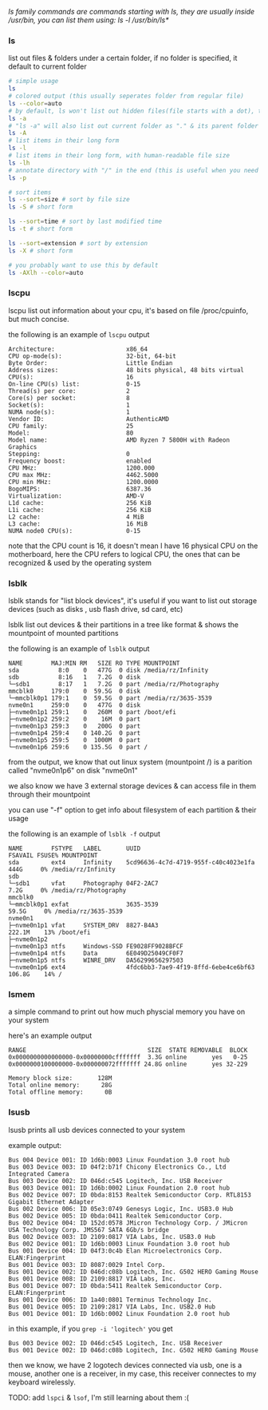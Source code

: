 *ls family commands are commands starting with ls, they are usually inside /usr/bin, you can list them using: ls -l /usr/bin/ls\**

### ls 

list out files & folders under a certain folder, if no folder is specified, it default to current folder

```sh
# simple usage
ls
# colored output (this usually seperates folder from regular file)
ls --color=auto
# by default, ls won't list out hidden files(file starts with a dot), to list them, using -a options
ls -a
# "ls -a" will also list out current folder as "." & its parent folder as "..", which is often unnecessary, to elliminate them, use -A
ls -A
# list items in their long form
ls -l
# list items in their long form, with human-readable file size
ls -lh
# annotate directory with "/" in the end (this is useful when you need to tell whether it's a file or folder)
ls -p
```

```sh
# sort items 
ls --sort=size # sort by file size
ls -S # short form

ls --sort=time # sort by last modified time
ls -t # short form

ls --sort=extension # sort by extension
ls -X # short form
```

```sh
# you probably want to use this by default
ls -AXlh --color=auto
```

### lscpu

lscpu list out information about your cpu, it's based on file /proc/cpuinfo, but much concise.

the following is an example of `lscpu` output

```
Architecture:                    x86_64
CPU op-mode(s):                  32-bit, 64-bit
Byte Order:                      Little Endian
Address sizes:                   48 bits physical, 48 bits virtual
CPU(s):                          16
On-line CPU(s) list:             0-15
Thread(s) per core:              2
Core(s) per socket:              8
Socket(s):                       1
NUMA node(s):                    1
Vendor ID:                       AuthenticAMD
CPU family:                      25
Model:                           80
Model name:                      AMD Ryzen 7 5800H with Radeon Graphics
Stepping:                        0
Frequency boost:                 enabled
CPU MHz:                         1200.000
CPU max MHz:                     4462.5000
CPU min MHz:                     1200.0000
BogoMIPS:                        6387.36
Virtualization:                  AMD-V
L1d cache:                       256 KiB
L1i cache:                       256 KiB
L2 cache:                        4 MiB
L3 cache:                        16 MiB
NUMA node0 CPU(s):               0-15
```

note that the CPU count is 16, it doesn't mean I have 16 physical CPU on the motherboard, here the CPU refers to logical CPU, the ones that can be recognized & used by the operating system

### lsblk

lsblk stands for "list block devices", it's useful if you want to list out storage devices (such as disks , usb flash drive, sd card, etc)

lsblk list out devices & their partitions in a tree like format & shows the mountpoint of mounted partitions

the following is an example of `lsblk` output

``` 
NAME        MAJ:MIN RM   SIZE RO TYPE MOUNTPOINT
sda           8:0    0   477G  0 disk /media/rz/Infinity
sdb           8:16   1   7.2G  0 disk 
└─sdb1        8:17   1   7.2G  0 part /media/rz/Photography
mmcblk0     179:0    0  59.5G  0 disk 
└─mmcblk0p1 179:1    0  59.5G  0 part /media/rz/3635-3539
nvme0n1     259:0    0   477G  0 disk 
├─nvme0n1p1 259:1    0   260M  0 part /boot/efi
├─nvme0n1p2 259:2    0    16M  0 part 
├─nvme0n1p3 259:3    0   200G  0 part 
├─nvme0n1p4 259:4    0 140.2G  0 part 
├─nvme0n1p5 259:5    0  1000M  0 part 
└─nvme0n1p6 259:6    0 135.5G  0 part /
```

from the output, we know that out linux system (mountpoint /) is a parition called "nvme0n1p6" on disk "nvme0n1"

we also know we have 3 external storage devices & can access file in them through their mountpoint

you can use "-f" option to get info about filesystem of each partition & their usage

the following is an example of `lsblk -f` output

```
NAME        FSTYPE   LABEL       UUID                                 FSAVAIL FSUSE% MOUNTPOINT
sda         ext4     Infinity    5cd96636-4c7d-4719-955f-c40c4023e1fa    444G     0% /media/rz/Infinity
sdb                                                                                  
└─sdb1      vfat     Photography 04F2-2AC7                               7.2G     0% /media/rz/Photography
mmcblk0                                                                              
└─mmcblk0p1 exfat                3635-3539                              59.5G     0% /media/rz/3635-3539
nvme0n1                                                                              
├─nvme0n1p1 vfat     SYSTEM_DRV  8827-B4A3                             222.1M    13% /boot/efi
├─nvme0n1p2                                                                          
├─nvme0n1p3 ntfs     Windows-SSD FE9028FF9028BFCF                                    
├─nvme0n1p4 ntfs     Data        6E049D25049CF0F7                                    
├─nvme0n1p5 ntfs     WINRE_DRV   DA56299656297503                                    
└─nvme0n1p6 ext4                 4fdc6bb3-7ae9-4f19-8ffd-6ebe4ce6bf63  106.8G    14% /
```

### lsmem 

a simple command to print out how much physcial memory you have on your system

here's an example output

```
RANGE                                  SIZE  STATE REMOVABLE  BLOCK
0x0000000000000000-0x00000000cfffffff  3.3G online       yes   0-25
0x0000000100000000-0x000000072fffffff 24.8G online       yes 32-229

Memory block size:       128M
Total online memory:      28G
Total offline memory:      0B
```

### lsusb

lsusb prints all usb devices connected to your system

example output:

```
Bus 004 Device 001: ID 1d6b:0003 Linux Foundation 3.0 root hub
Bus 003 Device 003: ID 04f2:b71f Chicony Electronics Co., Ltd Integrated Camera
Bus 003 Device 002: ID 046d:c545 Logitech, Inc. USB Receiver
Bus 003 Device 001: ID 1d6b:0002 Linux Foundation 2.0 root hub
Bus 002 Device 007: ID 0bda:8153 Realtek Semiconductor Corp. RTL8153 Gigabit Ethernet Adapter
Bus 002 Device 006: ID 05e3:0749 Genesys Logic, Inc. USB3.0 Hub             
Bus 002 Device 005: ID 0bda:0411 Realtek Semiconductor Corp. 
Bus 002 Device 004: ID 152d:0578 JMicron Technology Corp. / JMicron USA Technology Corp. JMS567 SATA 6Gb/s bridge
Bus 002 Device 003: ID 2109:0817 VIA Labs, Inc. USB3.0 Hub             
Bus 002 Device 001: ID 1d6b:0003 Linux Foundation 3.0 root hub
Bus 001 Device 004: ID 04f3:0c4b Elan Microelectronics Corp. ELAN:Fingerprint
Bus 001 Device 003: ID 8087:0029 Intel Corp. 
Bus 001 Device 002: ID 046d:c08b Logitech, Inc. G502 HERO Gaming Mouse
Bus 001 Device 008: ID 2109:8817 VIA Labs, Inc. 
Bus 001 Device 007: ID 0bda:5411 Realtek Semiconductor Corp. ELAN:Fingerprint
Bus 001 Device 006: ID 1a40:0801 Terminus Technology Inc. 
Bus 001 Device 005: ID 2109:2817 VIA Labs, Inc. USB2.0 Hub             
Bus 001 Device 001: ID 1d6b:0002 Linux Foundation 2.0 root hub
```

in this example, if you `grep -i 'logitech'` you get

```
Bus 003 Device 002: ID 046d:c545 Logitech, Inc. USB Receiver
Bus 001 Device 002: ID 046d:c08b Logitech, Inc. G502 HERO Gaming Mouse
```

then we know, we have 2 logotech devices connected via usb, one is a mouse, another one is a receiver, in my case, this receiver connectes to my keyboard wirelessly.



TODO: add `lspci` & `lsof`, I'm still learning about them :(
